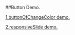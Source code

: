 ##Button Demo.

[1.buttonOfChangeColor demo.](http://htmlpreview.github.io/?https://github.com/Llane00/Button/blob/master/1.buttonOfChangeColor/index.html)

[2.responsiveSlide demo.](http://htmlpreview.github.io/?https://github.com/Llane00/Button/blob/master/2.responsiveSlide/slider.html)


